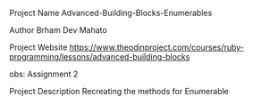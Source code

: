 Project Name
Advanced-Building-Blocks-Enumerables

Author
Brham Dev Mahato

Project Website
https://www.theodinproject.com/courses/ruby-programming/lessons/advanced-building-blocks

obs: Assignment 2

Project Description
Recreating the methods for Enumerable